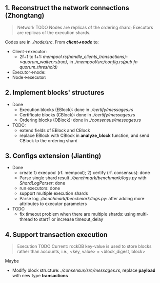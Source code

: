 ## 1. Reconstruct the network connections (Zhongtang)
> Network TODO
> Nodes are replicas of the ordering shard; Executors are replicas of the execution shards.

Codes are in *./node/src*. From ***client->node*** to: 
- Client->executor:
  - 2f+1 to f+1: *mempool.rs(handle_clients_transactions)*->*quorum_waiter.rs(run)*, in *./mempool/src/config.rs(pub fn quorum_threshold)*
- Executor->node:
- Node->executor:


## 2. Implement blocks' structures
- Done
  - Execution blocks (EBlock): done in *./certify/messages.rs*
  - Certificate blocks (CBlock): done in *./certify/messages.rs*
  - Ordering blocks (OBlock): done in *./consensus/messages.rs*
- TODO:
  - extend fields of EBlock and CBlock
  - replace EBlock with CBlock in **analyze_block** function, and send CBlock to the ordering shard

## 3. Configs extension (Jianting)
- Done
  - create 1) execpool (rf. mempool); 2) certify (rf. consensus): done
  - Parse single shard result *./benchmark/benchmark/logs.py* with *ShardLogParser*: done
  - run executors: done
  - support multiple execution shards
  - Parse log *./benchmark/benchmark/logs.py*: after adding more attributes to executor parameters
- TODO
  - fix timeout problem when there are multiple shards: using multi-thread to start? or increase timeout_delay

## 4. Support transaction execution
> Execution TODO
> Current: rockDB key-value is used to store blocks rather than accounts, i.e., <key, value> = <block_digest, block>

Maybe
- Modify block structure: *./consensus/src/messages.rs*, replace **payload** with new type **transactions**